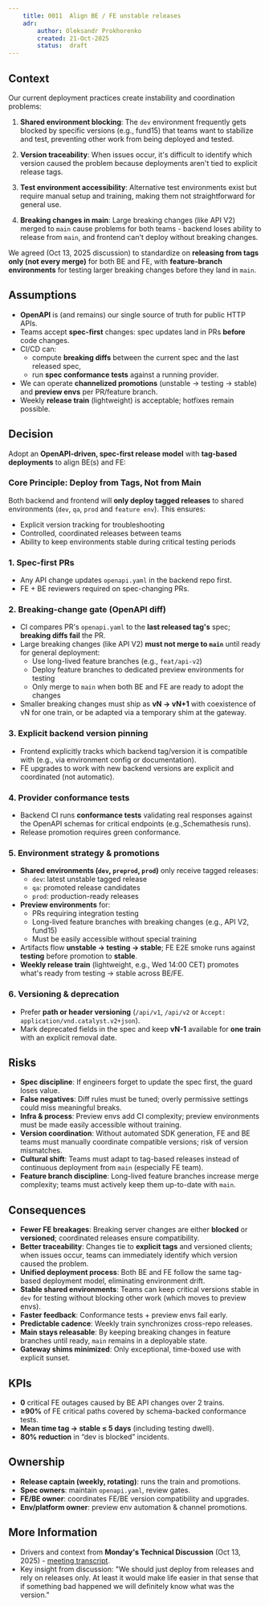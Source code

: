 ```yaml
---
    title: 0011  Align BE / FE unstable releases
    adr:
        author: Oleksandr Prokhorenko
        created: 21-Oct-2025
        status:  draft
---
```


## Context

Our current deployment practices create instability and coordination problems:

1. **Shared environment blocking**: The `dev` environment frequently gets blocked by specific versions (e.g., fund15)
that teams want to stabilize and test, preventing other work from being deployed and tested.

2. **Version traceability**: When issues occur, it's difficult to identify which version caused the problem
because deployments aren't tied to explicit release tags.

3. **Test environment accessibility**: Alternative test environments exist but require manual setup and
training, making them not straightforward for general use.

4. **Breaking changes in main**: Large breaking changes (like API V2) merged to `main` cause problems
for both teams - backend loses ability to release from `main`, and frontend can't deploy without breaking changes.

We agreed (Oct 13, 2025 discussion) to standardize on **releasing from tags only (not every merge)** for both BE and FE,
with **feature-branch environments** for testing larger breaking changes before they land in `main`.

## Assumptions

- **OpenAPI** is (and remains) our single source of truth for public HTTP APIs.
- Teams accept **spec-first** changes: spec updates land in PRs **before** code changes.
- CI/CD can:
  - compute **breaking diffs** between the current spec and the last released spec,
  - run **spec conformance tests** against a running provider.
- We can operate **channelized promotions** (unstable → testing → stable) and **preview envs** per PR/feature branch.
- Weekly **release train** (lightweight) is acceptable; hotfixes remain possible.

## Decision

Adopt an **OpenAPI-driven, spec-first release model** with **tag-based deployments** to align BE(s) and FE:

### Core Principle: Deploy from Tags, Not from Main

Both backend and frontend will **only deploy tagged releases** to shared environments (`dev`, `qa`, `prod` and `feature env`).
This ensures:
- Explicit version tracking for troubleshooting
- Controlled, coordinated releases between teams
- Ability to keep environments stable during critical testing periods

### 1. **Spec-first PRs**
   - Any API change updates `openapi.yaml` in the backend repo first.
   - FE + BE reviewers required on spec-changing PRs.

### 2. **Breaking-change gate (OpenAPI diff)**
   - CI compares PR's `openapi.yaml` to the **last released tag's** spec; **breaking diffs fail** the PR.
   - Large breaking changes (like API V2) **must not merge to `main`** until ready for general deployment:
     - Use long-lived feature branches (e.g., `feat/api-v2`)
     - Deploy feature branches to dedicated preview environments for testing
     - Only merge to `main` when both BE and FE are ready to adopt the changes
   - Smaller breaking changes must ship as **vN → vN+1** with coexistence of vN for one train,
   or be adapted via a temporary shim at the gateway.

### 3. **Explicit backend version pinning**
   - Frontend explicitly tracks which backend tag/version it is compatible with (e.g., via environment config or documentation).
   - FE upgrades to work with new backend versions are explicit and coordinated (not automatic).

### 4. **Provider conformance tests**
   - Backend CI runs **conformance tests** validating real responses against the OpenAPI schemas for
   critical endpoints (e.g.,Schemathesis runs).
   - Release promotion requires green conformance.

### 5. **Environment strategy & promotions**
   - **Shared environments (`dev`, `preprod`, `prod`)** only receive tagged releases:
     - `dev`: latest unstable tagged release
     - `qa`: promoted release candidates
     - `prod`: production-ready releases
   - **Preview environments** for:
     - PRs requiring integration testing
     - Long-lived feature branches with breaking changes (e.g., API V2, fund15)
     - Must be easily accessible without special training
   - Artifacts flow **unstable → testing → stable**; FE E2E smoke runs against **testing** before promotion to **stable**.
   - **Weekly release train** (lightweight, e.g., Wed 14:00 CET) promotes what's ready from testing → stable across BE/FE.

### 6. **Versioning & deprecation**
   - Prefer **path or header versioning** (`/api/v1`, `/api/v2` or `Accept: application/vnd.catalyst.v2+json`).
   - Mark deprecated fields in the spec and keep **vN-1** available for **one train** with an explicit removal date.

## Risks

- **Spec discipline**: If engineers forget to update the spec first, the guard loses value.
- **False negatives**: Diff rules must be tuned; overly permissive settings could miss meaningful breaks.
- **Infra & process**: Preview envs add CI complexity; preview environments must be made easily accessible without training.
- **Version coordination**: Without automated SDK generation, FE and BE teams must manually coordinate compatible versions; risk of version mismatches.
- **Cultural shift**: Teams must adapt to tag-based releases instead of continuous deployment from `main` (especially FE team).
- **Feature branch discipline**: Long-lived feature branches increase merge complexity; teams must actively keep them up-to-date with `main`.

## Consequences

- **Fewer FE breakages**: Breaking server changes are either **blocked** or **versioned**;
coordinated releases ensure compatibility.
- **Better traceability**: Changes tie to **explicit tags** and versioned clients; when issues occur,
teams can immediately identify which version caused the problem.
- **Unified deployment process**: Both BE and FE follow the same tag-based deployment model,
eliminating environment drift.
- **Stable shared environments**: Teams can keep critical versions stable in `dev` for testing without
blocking other work (which moves to preview envs).
- **Faster feedback**: Conformance tests + preview envs fail early.
- **Predictable cadence**: Weekly train synchronizes cross-repo releases.
- **Main stays releasable**: By keeping breaking changes in feature branches until ready,
 `main` remains in a deployable state.
- **Gateway shims minimized**: Only exceptional, time-boxed use with explicit sunset.

## KPIs

- **0** critical FE outages caused by BE API changes over 2 trains.
- **≥90%** of FE critical paths covered by schema-backed conformance tests.
- **Mean time tag → stable ≤ 5 days** (including testing dwell).
- **80% reduction** in “dev is blocked” incidents.

## Ownership

- **Release captain (weekly, rotating)**: runs the train and promotions.
- **Spec owners**: maintain `openapi.yaml`, review gates.
- **FE/BE owner**: coordinates FE/BE version compatibility and upgrades.
- **Env/platform owner**: preview env automation & channel promotions.

## More Information

- Drivers and context from **Monday's Technical Discussion** (Oct 13, 2025) -
[meeting transcript](https://docs.google.com/document/d/16rnXxr6z3WwWBB0EYlffef8cbqRrPzC8DXJhdKevedw/edit?usp=sharing).
- Key insight from discussion: "We should just deploy from releases and rely on releases only.
At least it would make life easier in that sense that if something bad happened we will definitely know what was the version."
